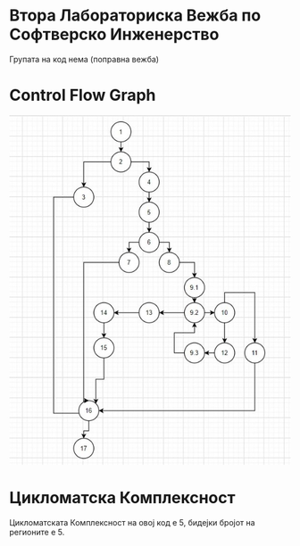 # Втора Лабораториска Вежба по Софтверско Инженерство
Групата на код нема (поправна вежба)
# Control Flow Graph
![CFG](https://github.com/MarioSostaric/SI_Lab2_182021/blob/master/cfg1.jpg)
# Цикломатска Комплексност
Цикломатската Комплексност на овој код е 5, бидејки бројот на регионите е 5.
